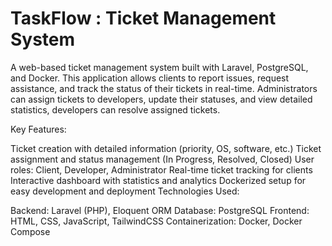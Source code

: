 # TaskFlow : Ticket Management System
A web-based ticket management system built with Laravel, PostgreSQL, and Docker. This application allows clients to report issues, request assistance, and track the status of their tickets in real-time. Administrators can assign tickets to developers, update their statuses, and view detailed statistics, developers can resolve assigned tickets.

Key Features:

Ticket creation with detailed information (priority, OS, software, etc.)
Ticket assignment and status management (In Progress, Resolved, Closed)
User roles: Client, Developer, Administrator
Real-time ticket tracking for clients
Interactive dashboard with statistics and analytics
Dockerized setup for easy development and deployment
Technologies Used:

Backend: Laravel (PHP), Eloquent ORM
Database: PostgreSQL
Frontend: HTML, CSS, JavaScript, TailwindCSS
Containerization: Docker, Docker Compose
